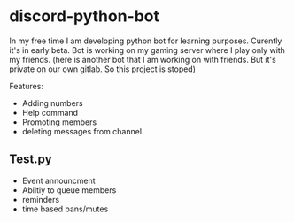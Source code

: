 # discord-python-bot
In my free time I am developing python bot for learning purposes. 
Curently it's in early beta.
Bot is working on my gaming server where I play only with my friends.
  (here is another bot that I am working on with friends. But it's private on our own gitlab. So this project is stoped)

Features:

* Adding numbers
* Help command
* Promoting members
* deleting messages from channel


## Test.py
* Event announcment
* Abiltiy to queue members
* reminders
* time based bans/mutes



